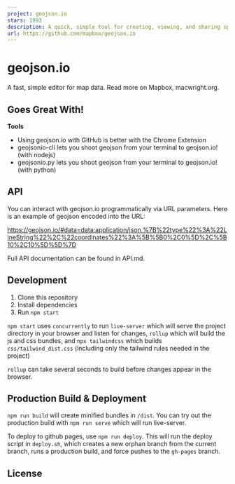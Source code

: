 ```yaml
---
project: geojson.io
stars: 1993
description: A quick, simple tool for creating, viewing, and sharing spatial data
url: https://github.com/mapbox/geojson.io
---
```


geojson.io
==========

A fast, simple editor for map data. Read more on Mapbox, macwright.org.

Goes Great With!
----------------

**Tools**

-   Using geojson.io with GitHub is better with the Chrome Extension
-   geojsonio-cli lets you shoot geojson from your terminal to geojson.io! (with nodejs)
-   geojsonio.py lets you shoot geojson from your terminal to geojson.io! (with python)

API
---

You can interact with geojson.io programmatically via URL parameters. Here is an example of geojson encoded into the URL:

https://geojson.io/#data=data:application/json,%7B%22type%22%3A%22LineString%22%2C%22coordinates%22%3A%5B%5B0%2C0%5D%2C%5B10%2C10%5D%5D%7D

Full API documentation can be found in API.md.

Development
-----------

1.  Clone this repository
2.  Install dependencies
3.  Run `npm start`

`npm start` uses `concurrently` to run `live-server` which will serve the project directory in your browser and listen for changes, `rollup` which will build the js and css bundles, and `npx tailwindcss` which builds `css/tailwind_dist.css` (including only the tailwind rules needed in the project)

`rollup` can take several seconds to build before changes appear in the browser.

Production Build & Deployment
-----------------------------

`npm run build` will create minified bundles in `/dist`. You can try out the production build with `npm run serve` which will run live-server.

To deploy to github pages, use `npm run deploy`. This will run the deploy script in `deploy.sh`, which creates a new orphan branch from the current branch, runs a production build, and force pushes to the `gh-pages` branch.

License
-------
